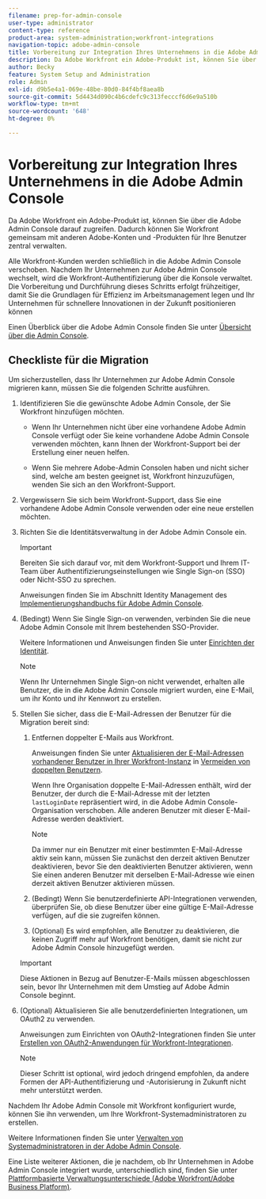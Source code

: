 ```yaml
---
filename: prep-for-admin-console
user-type: administrator
content-type: reference
product-area: system-administration;workfront-integrations
navigation-topic: adobe-admin-console
title: Vorbereitung zur Integration Ihres Unternehmens in die Adobe Admin Console
description: Da Adobe Workfront ein Adobe-Produkt ist, können Sie über die Adobe Admin Console darauf zugreifen. Dadurch können Sie Workfront gemeinsam mit anderen Adobe-Konten und -Produkten für Ihre Benutzer zentral verwalten.
author: Becky
feature: System Setup and Administration
role: Admin
exl-id: d9b5e4a1-069e-48be-80d0-84f4bf8aea8b
source-git-commit: 5d4434d090c4b6cdefc9c313fecccf6d6e9a510b
workflow-type: tm+mt
source-wordcount: '648'
ht-degree: 0%

---
```


# Vorbereitung zur Integration Ihres Unternehmens in die Adobe Admin Console

<!-- Audited: 12/2023 -->

Da Adobe Workfront ein Adobe-Produkt ist, können Sie über die Adobe Admin Console darauf zugreifen. Dadurch können Sie Workfront gemeinsam mit anderen Adobe-Konten und -Produkten für Ihre Benutzer zentral verwalten.

Alle Workfront-Kunden werden schließlich in die Adobe Admin Console verschoben. Nachdem Ihr Unternehmen zur Adobe Admin Console wechselt, wird die Workfront-Authentifizierung über die Konsole verwaltet. Die Vorbereitung und Durchführung dieses Schritts erfolgt frühzeitiger, damit Sie die Grundlagen für Effizienz im Arbeitsmanagement legen und Ihr Unternehmen für schnellere Innovationen in der Zukunft positionieren können

Einen Überblick über die Adobe Admin Console finden Sie unter [Übersicht über die Admin Console](https://helpx.adobe.com/de/enterprise/using/admin-console.html).

## Checkliste für die Migration

Um sicherzustellen, dass Ihr Unternehmen zur Adobe Admin Console migrieren kann, müssen Sie die folgenden Schritte ausführen.

1. Identifizieren Sie die gewünschte Adobe Admin Console, der Sie Workfront hinzufügen möchten.

   * Wenn Ihr Unternehmen nicht über eine vorhandene Adobe Admin Console verfügt oder Sie keine vorhandene Adobe Admin Console verwenden möchten, kann Ihnen der Workfront-Support bei der Erstellung einer neuen helfen.

   * Wenn Sie mehrere Adobe-Admin Consolen haben und nicht sicher sind, welche am besten geeignet ist, Workfront hinzuzufügen, wenden Sie sich an den Workfront-Support.

1. Vergewissern Sie sich beim Workfront-Support, dass Sie eine vorhandene Adobe Admin Console verwenden oder eine neue erstellen möchten.

1. Richten Sie die Identitätsverwaltung in der Adobe Admin Console ein.

   >[!IMPORTANT]
   >
   >Bereiten Sie sich darauf vor, mit dem Workfront-Support und Ihrem IT-Team über Authentifizierungseinstellungen wie Single Sign-on (SSO) oder Nicht-SSO zu sprechen.

   Anweisungen finden Sie im Abschnitt Identity Management des [Implementierungshandbuchs für Adobe Admin Console](https://helpx.adobe.com/enterprise/using/deployment-planning.html).

1. (Bedingt) Wenn Sie Single Sign-on verwenden, verbinden Sie die neue Adobe Admin Console mit Ihrem bestehenden SSO-Provider.

   Weitere Informationen und Anweisungen finden Sie unter [Einrichten der Identität](https://helpx.adobe.com/enterprise/using/set-up-identity.html).

   >[!NOTE]
   >
   >Wenn Ihr Unternehmen Single Sign-on nicht verwendet, erhalten alle Benutzer, die in die Adobe Admin Console migriert wurden, eine E-Mail, um ihr Konto und ihr Kennwort zu erstellen.

1. Stellen Sie sicher, dass die E-Mail-Adressen der Benutzer für die Migration bereit sind:

   1. Entfernen doppelter E-Mails aus Workfront.

      Anweisungen finden Sie unter [Aktualisieren der E-Mail-Adressen vorhandener Benutzer in Ihrer Workfront-Instanz](/help/quicksilver/administration-and-setup/manage-workfront/security/prevent-duplicate-users.md#update-email-addresses-of-existing-users-in-your-workfront-instance) in [Vermeiden von doppelten Benutzern](/help/quicksilver/administration-and-setup/manage-workfront/security/prevent-duplicate-users.md).

      Wenn Ihre Organisation doppelte E-Mail-Adressen enthält, wird der Benutzer, der durch die E-Mail-Adresse mit der letzten `lastLoginDate` repräsentiert wird, in die Adobe Admin Console-Organisation verschoben. Alle anderen Benutzer mit dieser E-Mail-Adresse werden deaktiviert.

      >[!NOTE]
      >
      >Da immer nur ein Benutzer mit einer bestimmten E-Mail-Adresse aktiv sein kann, müssen Sie zunächst den derzeit aktiven Benutzer deaktivieren, bevor Sie den deaktivierten Benutzer aktivieren, wenn Sie einen anderen Benutzer mit derselben E-Mail-Adresse wie einen derzeit aktiven Benutzer aktivieren müssen.

   1. (Bedingt) Wenn Sie benutzerdefinierte API-Integrationen verwenden, überprüfen Sie, ob diese Benutzer über eine gültige E-Mail-Adresse verfügen, auf die sie zugreifen können.

   1. (Optional) Es wird empfohlen, alle Benutzer zu deaktivieren, die keinen Zugriff mehr auf Workfront benötigen, damit sie nicht zur Adobe Admin Console hinzugefügt werden.

   >[!IMPORTANT]
   >
   >Diese Aktionen in Bezug auf Benutzer-E-Mails müssen abgeschlossen sein, bevor Ihr Unternehmen mit dem Umstieg auf Adobe Admin Console beginnt.

1. (Optional) Aktualisieren Sie alle benutzerdefinierten Integrationen, um OAuth2 zu verwenden.

   Anweisungen zum Einrichten von OAuth2-Integrationen finden Sie unter [Erstellen von OAuth2-Anwendungen für Workfront-Integrationen](../../administration-and-setup/configure-integrations/create-oauth-application.md).

   >[!NOTE]
   >
   >Dieser Schritt ist optional, wird jedoch dringend empfohlen, da andere Formen der API-Authentifizierung und -Autorisierung in Zukunft nicht mehr unterstützt werden.

Nachdem Ihr Adobe Admin Console mit Workfront konfiguriert wurde, können Sie ihn verwenden, um Ihre Workfront-Systemadministratoren zu erstellen.

Weitere Informationen finden Sie unter [Verwalten von Systemadministratoren in der Adobe Admin Console](../../administration-and-setup/add-users/create-and-manage-users/admin-console.md).

Eine Liste weiterer Aktionen, die je nachdem, ob Ihr Unternehmen in Adobe Admin Console integriert wurde, unterschiedlich sind, finden Sie unter [Plattformbasierte Verwaltungsunterschiede (Adobe Workfront/Adobe Business Platform)](../../administration-and-setup/get-started-wf-administration/actions-in-admin-console.md).
